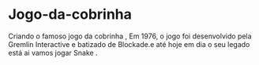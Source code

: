 # Jogo-da-cobrinha
 Criando o famoso jogo da cobrinha , Em 1976, o jogo foi desenvolvido pela Gremlin Interactive e batizado de Blockade.e até hoje em dia o seu legado está ai vamos jogar Snake .
